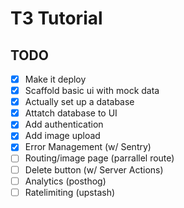 # T3 Tutorial

## TODO

- [x] Make it deploy
- [x] Scaffold basic ui with mock data
- [x] Actually set up a database
- [x] Attatch database to UI
- [x] Add authentication
- [x] Add image upload
- [x] Error Management (w/ Sentry)
- [ ] Routing/image page (parrallel route)
- [ ] Delete button (w/ Server Actions)
- [ ] Analytics (posthog)
- [ ] Ratelimiting (upstash)
